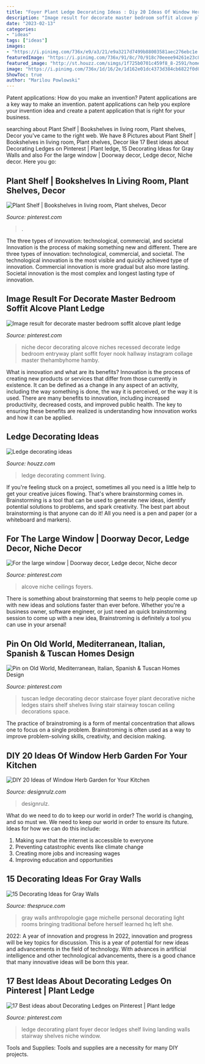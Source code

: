 ```yaml
---
title: "Foyer Plant Ledge Decorating Ideas : Diy 20 Ideas Of Window Herb Garden For Your Kitchen"
description: "Image result for decorate master bedroom soffit alcove plant ledge"
date: "2023-02-13"
categories:
- "ideas"
tags: ["ideas"]
images:
- "https://i.pinimg.com/736x/e9/a3/21/e9a3217d7499b88003581aec276ebc1e.jpg"
featuredImage: "https://i.pinimg.com/736x/91/8c/70/918c70eeee94261e23c8627d5c7bc34c.jpg"
featured_image: "http://st.houzz.com/simgs/1f725b0701c459f8_8-2591/home-design.jpg"
image: "https://i.pinimg.com/736x/1d/16/2e/1d162e01dc4373d384cb6822f0d0db72--alcove-decor-alcove-ideas.jpg"
ShowToc: true
author: "Marilou Powlowski"
---
```



Patent applications: How do you make an invention?
Patent applications are a key way to make an invention. patent applications can help you explore your invention idea and create a patent application that is right for your business.

	

		
searching about Plant Shelf | Bookshelves in living room, Plant shelves, Decor you've came to the right web. We have 8 Pictures about Plant Shelf | Bookshelves in living room, Plant shelves, Decor like 17 Best ideas about Decorating Ledges on Pinterest | Plant ledge, 15 Decorating Ideas for Gray Walls and also For the large window | Doorway decor, Ledge decor, Niche decor. Here you go:
		
    
## Plant Shelf | Bookshelves In Living Room, Plant Shelves, Decor

<img loading=lazy src="https://i.pinimg.com/736x/91/8c/70/918c70eeee94261e23c8627d5c7bc34c.jpg" onerror="this.onerror=null;this.src='https://tse2.mm.bing.net/th?id=OIP.yWLtrMQaTai5HjmA1czlowHaJQ&amp;pid=15.1';" alt="Plant Shelf | Bookshelves in living room, Plant shelves, Decor">

_Source: pinterest.com_

>. 

	

The three types of innovation: technological, commercial, and societal
Innovation is the process of making something new and different. There are three types of innovation: technological, commercial, and societal. The technological innovation is the most visible and quickly achieved type of innovation. Commercial innovation is more gradual but also more lasting. Societal innovation is the most complex and longest lasting type of innovation.

    
## Image Result For Decorate Master Bedroom Soffit Alcove Plant Ledge

<img loading=lazy src="https://i.pinimg.com/736x/1d/16/2e/1d162e01dc4373d384cb6822f0d0db72--alcove-decor-alcove-ideas.jpg" onerror="this.onerror=null;this.src='https://tse3.mm.bing.net/th?id=OIP.AUycXtIR0No2Wuag_RZ9rwHaIV&amp;pid=15.1';" alt="Image result for decorate master bedroom soffit alcove plant ledge">

_Source: pinterest.com_

>niche decor decorating alcove niches recessed decorate ledge bedroom entryway plant soffit foyer nook hallway instagram collage master thehambyhome hamby. 

	

What is innovation and what are its benefits?
Innovation is the process of creating new products or services that differ from those currently in existence. It can be defined as a change in any aspect of an activity, including the way something is done, the way it is perceived, or the way it is used. 
There are many benefits to innovation, including increased productivity, decreased costs, and improved public health. The key to ensuring these benefits are realized is understanding how innovation works and how it can be applied.

    
## Ledge Decorating Ideas

<img loading=lazy src="http://st.houzz.com/simgs/1f725b0701c459f8_8-2591/home-design.jpg" onerror="this.onerror=null;this.src='https://tse2.mm.bing.net/th?id=OIP.cxtZ0JOU904M2KBf28N40QHaJ3&amp;pid=15.1';" alt="Ledge decorating ideas">

_Source: houzz.com_

>ledge decorating comment living. 

	

If you're feeling stuck on a project, sometimes all you need is a little help to get your creative juices flowing. That's where brainstorming comes in. Brainstorming is a tool that can be used to generate new ideas, identify potential solutions to problems, and spark creativity. The best part about brainstorming is that anyone can do it! All you need is a pen and paper (or a whiteboard and markers).

    
## For The Large Window | Doorway Decor, Ledge Decor, Niche Decor

<img loading=lazy src="https://i.pinimg.com/originals/18/22/e8/1822e89cf35cb19df5f2a65f00c925de.jpg" onerror="this.onerror=null;this.src='https://tse2.mm.bing.net/th?id=OIP.FzD6d9XLELzxd796y4msWwHaJ3&amp;pid=15.1';" alt="For the large window | Doorway decor, Ledge decor, Niche decor">

_Source: pinterest.com_

>alcove niche ceilings foyers. 

	

There is something about brainstorming that seems to help people come up with new ideas and solutions faster than ever before. Whether you're a business owner, software engineer, or just need an quick brainstorming session to come up with a new idea, Brainstroming is definitely a tool you can use in your arsenal!

    
## Pin On Old World, Mediterranean, Italian, Spanish &amp; Tuscan Homes Design

<img loading=lazy src="https://i.pinimg.com/originals/b7/b2/f1/b7b2f14fefd1f4bef308f39e9e98b4e6.jpg" onerror="this.onerror=null;this.src='https://tse1.mm.bing.net/th?id=OIP.sgalqT9HP5r7wEVOrHrGKAHaLE&amp;pid=15.1';" alt="Pin on Old World, Mediterranean, Italian, Spanish &amp; Tuscan Homes Design">

_Source: pinterest.com_

>tuscan ledge decorating decor staircase foyer plant decorative niche ledges stairs shelf shelves living stair stairway toscan ceiling decorations space. 

	

The practice of brainstroming is a form of mental concentration that allows one to focus on a single problem. Brainstroming is often used as a way to improve problem-solving skills, creativity, and decision making.

    
## DIY 20 Ideas Of Window Herb Garden For Your Kitchen

<img loading=lazy src="https://cdn.designrulz.com/wp-content/uploads/2015/03/shelf-window_designrulz-2.jpg" onerror="this.onerror=null;this.src='https://tse3.mm.bing.net/th?id=OIP.uzyXHeEtdR4o-V8RtBZr0AHaLH&amp;pid=15.1';" alt="DIY 20 Ideas of Window Herb Garden for Your Kitchen">

_Source: designrulz.com_

>designrulz. 

	

What do we need to do to keep our world in order?
The world is changing, and so must we. We need to keep our world in order to ensure its future. Ideas for how we can do this include: 
1. Making sure that the internet is accessible to everyone 
2. Preventing catastrophic events like climate change 
3. Creating more jobs and increasing wages 
4. Improving education and opportunities 

    
## 15 Decorating Ideas For Gray Walls

<img loading=lazy src="https://www.thespruce.com/thmb/Kum2IAsipcm1B3E9VS9umgiMPw0=/1500x1000/filters:fill(auto,1)/sproulrd_lvgrm_02_web1-5c28f5c746e0fb00018c6e1c.png" onerror="this.onerror=null;this.src='https://tse3.mm.bing.net/th?id=OIP._JZL9Sk2CC5mI8GZQbpsOgHaE8&amp;pid=15.1';" alt="15 Decorating Ideas for Gray Walls">

_Source: thespruce.com_

>gray walls anthropologie gage michelle personal decorating light rooms bringing traditional before herself learned hq left she. 

	

2022: A year of innovation and progress
In 2022, innovation and progress will be key topics for discussion. This is a year of potential for new ideas and advancements in the field of technology. With advances in artificial intelligence and other technological advancements, there is a good chance that many innovative ideas will be born this year.

    
## 17 Best Ideas About Decorating Ledges On Pinterest | Plant Ledge

<img loading=lazy src="https://i.pinimg.com/736x/e9/a3/21/e9a3217d7499b88003581aec276ebc1e.jpg" onerror="this.onerror=null;this.src='https://tse2.mm.bing.net/th?id=OIP.qRV25ZdaHyTBkdd5Zk6yIAHaJ3&amp;pid=15.1';" alt="17 Best ideas about Decorating Ledges on Pinterest | Plant ledge">

_Source: pinterest.com_

>ledge decorating plant foyer decor ledges shelf living landing walls stairway shelves niche window. 

	

Tools and Supplies:
Tools and supplies are a necessity for many DIY projects.

